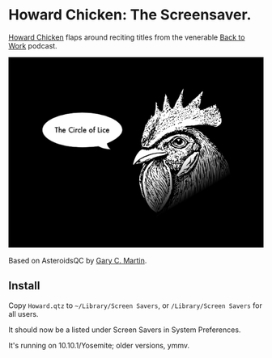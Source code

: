 # Howard Chicken: The Screensaver.

[Howard Chicken](http://5by5.tv/b2w/126) flaps around reciting titles from the venerable [Back to Work](http://5by5.tv/b2w) podcast.

![howard](howard.png)

Based on AsteroidsQC by [Gary C. Martin](http://osx.garycmartin.com).

## Install

Copy `Howard.qtz` to `~/Library/Screen Savers`, or `/Library/Screen Savers` for all users.

It should now be a listed under Screen Savers in System Preferences.

It's running on 10.10.1/Yosemite; older versions, ymmv.
